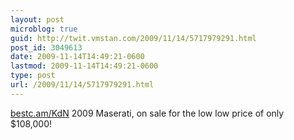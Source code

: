 ```yaml
---
layout: post
microblog: true
guid: http://twit.vmstan.com/2009/11/14/5717979291.html
post_id: 3049613
date: 2009-11-14T14:49:21-0600
lastmod: 2009-11-14T14:49:21-0600
type: post
url: /2009/11/14/5717979291.html
---
```

[bestc.am/KdN](http://bestc.am/KdN) 2009 Maserati, on sale for the low low price of only $108,000!
